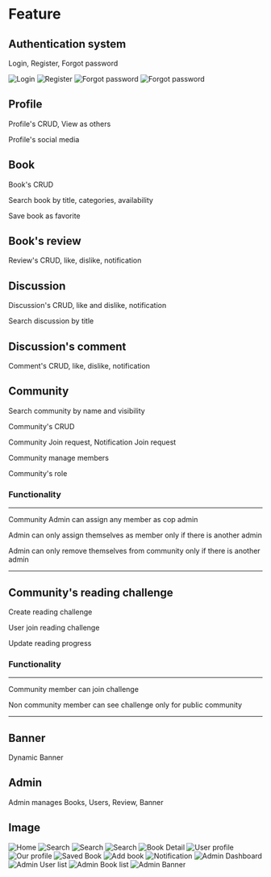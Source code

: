# Feature

## Authentication system

Login, Register, Forgot password


![Login](./assets/Screenshot_1.png)
![Register](./assets/Screenshot_2.png)
![Forgot password](./assets/Screenshot_3.png)
![Forgot password](./assets/Screenshot_4.png)

## Profile

Profile's CRUD, View as others

Profile's social media

## Book

Book's CRUD

Search book by title, categories, availability

Save book as favorite

## Book's review

Review's CRUD, like, dislike, notification

## Discussion

Discussion's CRUD, like and dislike, notification

Search discussion by title

## Discussion's comment

Comment's CRUD, like, dislike, notification

## Community

Search community by name and visibility

Community's CRUD

Community Join request, Notification Join request

Community manage members

Community's role

### Functionality
---

Community Admin can assign any member as cop admin

Admin can only assign themselves as member only if there is another admin

Admin can only remove themselves from community only if there is another admin

---

## Community's reading challenge

Create reading challenge

User join reading challenge

Update reading progress


### Functionality
---
Community member can join challenge

Non community member can see challenge only for public community

---

## Banner

Dynamic Banner

## Admin

Admin manages Books, Users, Review, Banner

## Image

![Home](./assets/Screenshot_5.png)
![Search](./assets/Screenshot_6.png)
![Search](./assets/Screenshot_7.png)
![Search](./assets/Screenshot_8.png)
![Book Detail](./assets/Screenshot_9.png)
![User profile](./assets/Screenshot_10.png)
![Our profile](./assets/Screenshot_11.png)
![Saved Book](./assets/Screenshot_12.png)
![Add book](./assets/Screenshot_13.png)
![Notification](./assets/Screenshot_14.png)
![Admin Dashboard](./assets/Screenshot_15.png)
![Admin User list](./assets/Screenshot_16.png)
![Admin Book list](./assets/Screenshot_17.png)
![Admin Banner](./assets/Screenshot_18.png)
